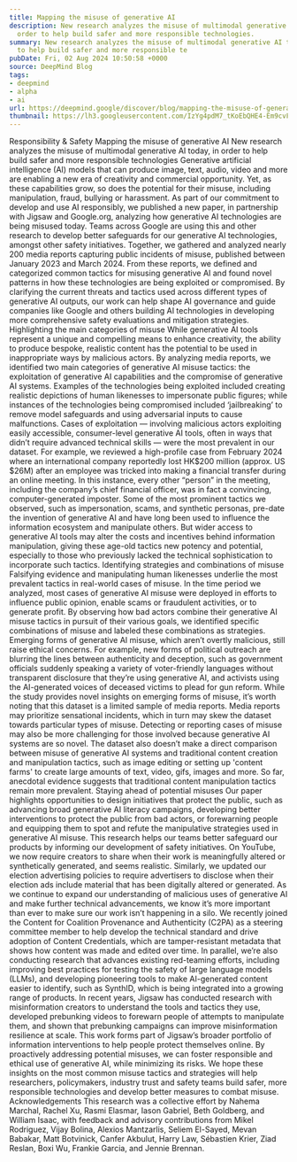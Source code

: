 ```yaml
---
title: Mapping the misuse of generative AI
description: New research analyzes the misuse of multimodal generative AI today, in
  order to help build safer and more responsible technologies.
summary: New research analyzes the misuse of multimodal generative AI today, in order
  to help build safer and more responsible te
pubDate: Fri, 02 Aug 2024 10:50:58 +0000
source: DeepMind Blog
tags:
- deepmind
- alpha
- ai
url: https://deepmind.google/discover/blog/mapping-the-misuse-of-generative-ai/
thumbnail: https://lh3.googleusercontent.com/IzYg4pdM7_tKoEbQHE4-Em9cvFxbx2Aq4_YOQdLr6VK754c8-bJRW9LWMf1_nUraA5BfNcBjAjpIjcfF1M_qQviR8b7qyRnAiUzapq3LKVbTpoJ8Cw=w528-h297-n-nu-rw
---
```


Responsibility & Safety
Mapping the misuse of generative AI
New research analyzes the misuse of multimodal generative AI today, in order to help build safer and more responsible technologies
Generative artificial intelligence (AI) models that can produce image, text, audio, video and more are enabling a new era of creativity and commercial opportunity. Yet, as these capabilities grow, so does the potential for their misuse, including manipulation, fraud, bullying or harassment.
As part of our commitment to develop and use AI responsibly, we published a new paper, in partnership with Jigsaw and Google.org, analyzing how generative AI technologies are being misused today. Teams across Google are using this and other research to develop better safeguards for our generative AI technologies, amongst other safety initiatives.
Together, we gathered and analyzed nearly 200 media reports capturing public incidents of misuse, published between January 2023 and March 2024. From these reports, we defined and categorized common tactics for misusing generative AI and found novel patterns in how these technologies are being exploited or compromised.
By clarifying the current threats and tactics used across different types of generative AI outputs, our work can help shape AI governance and guide companies like Google and others building AI technologies in developing more comprehensive safety evaluations and mitigation strategies.
Highlighting the main categories of misuse
While generative AI tools represent a unique and compelling means to enhance creativity, the ability to produce bespoke, realistic content has the potential to be used in inappropriate ways by malicious actors.
By analyzing media reports, we identified two main categories of generative AI misuse tactics: the exploitation of generative AI capabilities and the compromise of generative AI systems. Examples of the technologies being exploited included creating realistic depictions of human likenesses to impersonate public figures; while instances of the technologies being compromised included ‘jailbreaking’ to remove model safeguards and using adversarial inputs to cause malfunctions.
Cases of exploitation — involving malicious actors exploiting easily accessible, consumer-level generative AI tools, often in ways that didn’t require advanced technical skills — were the most prevalent in our dataset. For example, we reviewed a high-profile case from February 2024 where an international company reportedly lost HK$200 million (approx. US $26M) after an employee was tricked into making a financial transfer during an online meeting. In this instance, every other “person” in the meeting, including the company’s chief financial officer, was in fact a convincing, computer-generated imposter.
Some of the most prominent tactics we observed, such as impersonation, scams, and synthetic personas, pre-date the invention of generative AI and have long been used to influence the information ecosystem and manipulate others. But wider access to generative AI tools may alter the costs and incentives behind information manipulation, giving these age-old tactics new potency and potential, especially to those who previously lacked the technical sophistication to incorporate such tactics.
Identifying strategies and combinations of misuse
Falsifying evidence and manipulating human likenesses underlie the most prevalent tactics in real-world cases of misuse. In the time period we analyzed, most cases of generative AI misuse were deployed in efforts to influence public opinion, enable scams or fraudulent activities, or to generate profit.
By observing how bad actors combine their generative AI misuse tactics in pursuit of their various goals, we identified specific combinations of misuse and labeled these combinations as strategies.
Emerging forms of generative AI misuse, which aren’t overtly malicious, still raise ethical concerns. For example, new forms of political outreach are blurring the lines between authenticity and deception, such as government officials suddenly speaking a variety of voter-friendly languages without transparent disclosure that they’re using generative AI, and activists using the AI-generated voices of deceased victims to plead for gun reform.
While the study provides novel insights on emerging forms of misuse, it’s worth noting that this dataset is a limited sample of media reports. Media reports may prioritize sensational incidents, which in turn may skew the dataset towards particular types of misuse. Detecting or reporting cases of misuse may also be more challenging for those involved because generative AI systems are so novel. The dataset also doesn’t make a direct comparison between misuse of generative AI systems and traditional content creation and manipulation tactics, such as image editing or setting up 'content farms' to create large amounts of text, video, gifs, images and more. So far, anecdotal evidence suggests that traditional content manipulation tactics remain more prevalent.
Staying ahead of potential misuses
Our paper highlights opportunities to design initiatives that protect the public, such as advancing broad generative AI literacy campaigns, developing better interventions to protect the public from bad actors, or forewarning people and equipping them to spot and refute the manipulative strategies used in generative AI misuse.
This research helps our teams better safeguard our products by informing our development of safety initiatives. On YouTube, we now require creators to share when their work is meaningfully altered or synthetically generated, and seems realistic. Similarly, we updated our election advertising policies to require advertisers to disclose when their election ads include material that has been digitally altered or generated.
As we continue to expand our understanding of malicious uses of generative AI and make further technical advancements, we know it’s more important than ever to make sure our work isn’t happening in a silo. We recently joined the Content for Coalition Provenance and Authenticity (C2PA) as a steering committee member to help develop the technical standard and drive adoption of Content Credentials, which are tamper-resistant metadata that shows how content was made and edited over time.
In parallel, we’re also conducting research that advances existing red-teaming efforts, including improving best practices for testing the safety of large language models (LLMs), and developing pioneering tools to make AI-generated content easier to identify, such as SynthID, which is being integrated into a growing range of products.
In recent years, Jigsaw has conducted research with misinformation creators to understand the tools and tactics they use, developed prebunking videos to forewarn people of attempts to manipulate them, and shown that prebunking campaigns can improve misinformation resilience at scale. This work forms part of Jigsaw’s broader portfolio of information interventions to help people protect themselves online.
By proactively addressing potential misuses, we can foster responsible and ethical use of generative AI, while minimizing its risks. We hope these insights on the most common misuse tactics and strategies will help researchers, policymakers, industry trust and safety teams build safer, more responsible technologies and develop better measures to combat misuse.
Acknowledgements
This research was a collective effort by Nahema Marchal, Rachel Xu, Rasmi Elasmar, Iason Gabriel, Beth Goldberg, and William Isaac, with feedback and advisory contributions from Mikel Rodriguez, Vijay Bolina, Alexios Mantzarlis, Seliem El-Sayed, Mevan Babakar, Matt Botvinick, Canfer Akbulut, Harry Law, Sébastien Krier, Ziad Reslan, Boxi Wu, Frankie Garcia, and Jennie Brennan.